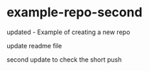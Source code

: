 # example-repo-second
updated - Example of creating a new repo

update readme file

second update to check the short push
